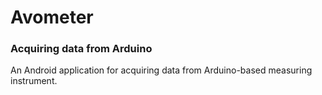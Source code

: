 # Avometer
### Acquiring data from Arduino

An Android application for acquiring data from Arduino-based measuring instrument.
